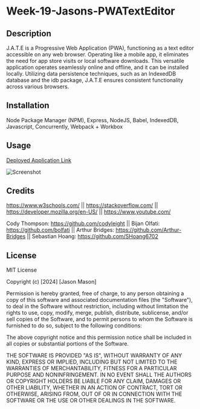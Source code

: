 # Week-19-Jasons-PWATextEditor

## Description

J.A.T.E is a Progressive Web Application (PWA), functioning as a text editor accessible on any web browser. Operating like a mobile app, it eliminates the need for app store visits or local software downloads. This versatile application operates seamlessly online and offline, and it can be installed locally. Utilizing data persistence techniques, such as an IndexedDB database and the idb package, J.A.T.E ensures consistent functionality across various browsers.

## Installation

Node Package Manager (NPM), Express, NodeJS, Babel, IndexedDB, Javascript, Concurrently, Webpack + Workbox

## Usage

[Deployed Application Link](https://asimplepwatexteditor.onrender.com/)

![Screenshot](https://i.gyazo.com/a231d5118052497bd3bbd567803f7237.png)


## Credits

https://www.w3schools.com/ || 
https://stackoverflow.com/ || 
https://developer.mozilla.org/en-US/ || 
https://www.youtube.com/

Cody Thompson: https://github.com/codyleight ||
Bijan Olfati: https://github.com/bolfati || 
Arthur Bridges: https://github.com/Arthur-Bridges || 
Sebastian Hoang: https://github.com/SHoang6702

## License
MIT License

Copyright (c) [2024] [Jason Mason]

Permission is hereby granted, free of charge, to any person obtaining a copy of this software and associated documentation files (the "Software"), to deal in the Software without restriction, including without limitation the rights to use, copy, modify, merge, publish, distribute, sublicense, and/or sell copies of the Software, and to permit persons to whom the Software is furnished to do so, subject to the following conditions:

The above copyright notice and this permission notice shall be included in all copies or substantial portions of the Software.

THE SOFTWARE IS PROVIDED "AS IS", WITHOUT WARRANTY OF ANY KIND, EXPRESS OR IMPLIED, INCLUDING BUT NOT LIMITED TO THE WARRANTIES OF MERCHANTABILITY, FITNESS FOR A PARTICULAR PURPOSE AND NONINFRINGEMENT. IN NO EVENT SHALL THE AUTHORS OR COPYRIGHT HOLDERS BE LIABLE FOR ANY CLAIM, DAMAGES OR OTHER LIABILITY, WHETHER IN AN ACTION OF CONTRACT, TORT OR OTHERWISE, ARISING FROM, OUT OF OR IN CONNECTION WITH THE SOFTWARE OR THE USE OR OTHER DEALINGS IN THE SOFTWARE.

